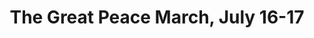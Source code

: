 ---
layout: collection
title: "The Great Peace March, July 16-17"
keyword: "Anti-Nuclear Movement"
creator: "The Great Peace March"
publisher: "Swarthmore College Peace Collection"
dc_date: "1987 (July 16-19)"
format: "celluloid pinback button"
description: "ear of corn"
identifier: "spcbuttn00002"
language: "english"
contentdm:
  id: 395
---